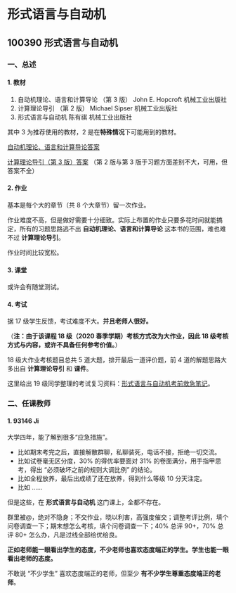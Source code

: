 # 形式语言与自动机

## 100390 形式语言与自动机

### 一、总述

#### 1. 教材

1. 自动机理论、语言和计算导论 （第 3 版） John E. Hopcroft 机械工业出版社
2. 计算理论导引 （第 2 版） Michael Sipser 机械工业出版社
3. 形式语言与自动机 陈有祺 机械工业出版社

其中 3 为推荐使用的教材，2 是在**特殊情况**下可能用到的教材。

[自动机理论、语言和计算导论答案](http://infolab.stanford.edu/~ullman/ialcsols/sols.html)

[计算理论导引（第 3 版）答案](https://github.com/ryandougherty/Introduction-to-the-Theory-of-Computation-Solutions) （第 2 版与第 3 版于习题方面差别不大，可用，但答案不全）

#### 2. 作业

基本是每个大的章节（共 8 个大章节）留一次作业。

作业难度不高，但是做好需要十分细致。实际上布置的作业只要多花时间就能搞定，所有的习题思路逃不出 **自动机理论、语言和计算导论** 这本书的范围，难也难不过 **计算理论导引**。

作业时间比较宽松。

#### 3. 课堂

或许会有随堂测试。

#### 4. 考试

据 17 级学生反馈，考试难度不大。**并且老师人很好。**

（**注：由于该课程 18 级（2020 春季学期）考核方式改为大作业，因此 18 级考核方式与内容，或许不具备任何参考价值。**）

18 级大作业考核题目总共 5 道大题，排开最后一道评价题，前 4 道的解题思路大多出自 **计算理论导引** 和 **课件**。

这里给出 19 级同学整理的考试复习资料：[形式语言与自动机考前救急笔记](https://github.com/kssamwang/Review-of-Formal-Language-and-Automata)。

### 二、任课教师

#### 1. 93146 Ji

大学四年，能了解到很多“应急措施”。

* 比如期末考完之后，直接解散群聊，私聊装死，电话不接，拒绝一切交流。
* 比如试卷毫无区分度，30% 的得优率要面对 31% 的卷面满分，用手指甲思考，得出 “必须破坏之前的规则大调比例” 的结论。
* 比如全程放养，最后出成绩了还在放养，得到什么等级 10 分天注定。
* 比如 ……

但是这些，在 **形式语言与自动机** 这门课上，全都不存在。

群里被@，绝对不隐身；不交作业，晓以利害，高强度催交；调整考评比例，填个问卷调查一下；期末想怎么考核，填个问卷调查一下；40% 总评 90+，70% 总评 80+ 怎么办，凡是过线全部给优给良。

**正如老师能一眼看出学生的态度，不少老师也喜欢态度端正的学生。学生也能一眼看出老师的态度。**

不敢说 “不少学生” 喜欢态度端正的老师，但至少 **有不少学生尊重态度端正的老师**。
